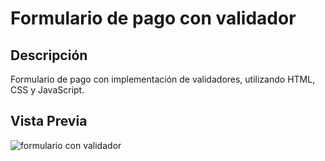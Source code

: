 # Formulario de pago con validador

## Descripción

Formulario de pago con implementación de validadores, utilizando HTML, CSS y JavaScript.

## Vista Previa

![formulario con validador](https://user-images.githubusercontent.com/48163915/59653312-79080480-915f-11e9-8880-89a2b6af3ca9.gif)
